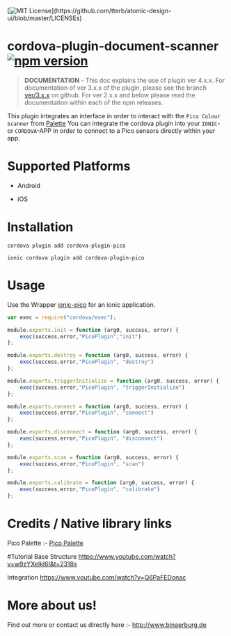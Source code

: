 [![MIT License](https://img.shields.io/apm/l/atomic-design-ui.svg?)](https://github.com/tterb/atomic-design-ui/blob/master/LICENSEs)
# cordova-plugin-document-scanner [![npm version](https://badge.fury.io/js/cordova-plugin-pico.svg)](//npmjs.com/package/cordova-plugin-pico)

>  **DOCUMENTATION** - This doc explains the use of plugin ver 4.x.x. For documentation of ver 3.x.x of the plugin, please see the branch [ver/3.x.x](https://github.com/NeutrinosPlatform/cordova-plugin-document-scanner/tree/ver/3.x.x) on github. For ver 2.x.x and below please read the documentation within each of the npm releases.

This plugin integrates an interface in order to interact with the `Pico Colour Scanner` from [Palette](https://palette.com/pico/)
You can integrate the cordova plugin into your `IONIC`- or `CORDOVA`-APP in order to connect to a Pico sensors directly within your app.

# Supported Platforms

- Android

- iOS

# Installation

```
cordova plugin add cordova-plugin-pico
```
```
ionic cordova plugin add cordova-plugin-pico
```


# Usage

Use the Wrapper [ionic-pico](https://github.com/binaerburg/pico-ionic) for an ionic application.

```js
var exec = require("cordova/exec");

module.exports.init = function (arg0, success, error) {
    exec(success,error,"PicoPlugin","init")
};

module.exports.destroy = function (arg0, success, error) {
    exec(success,error,"PicoPlugin", "destroy")
};

module.exports.triggerInitialize = function (arg0, success, error) {
    exec(success,error,"PicoPlugin", "triggerInitialize")
};

module.exports.connect = function (arg0, success, error) {
    exec(success,error,"PicoPlugin", "connect")
};

module.exports.disconnect = function (arg0, success, error) {
    exec(success,error,"PicoPlugin", "disconnect")
};

module.exports.scan = function (arg0, success, error) {
    exec(success,error,"PicoPlugin", "scan")
};

module.exports.calibrate = function (arg0, success, error) {
    exec(success,error,"PicoPlugin", "calibrate")
};
```


# Credits / Native library links

Pico Palette :- [Pico Palette](https://palette.com/pico/) <br/>


#Tutorial
Base Structure
https://www.youtube.com/watch?v=w9zYXelkl6I&t=2318s

Integration
https://www.youtube.com/watch?v=Q6PaFEDonac


# More about us!

Find out more or contact us directly here :- http://www.binaerburg.de
